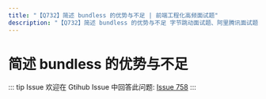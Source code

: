 ```yaml
---
title: "【Q732】简述 bundless 的优势与不足 | 前端工程化高频面试题"
description: "【Q732】简述 bundless 的优势与不足 字节跳动面试题、阿里腾讯面试题、美团小米面试题。"
---
```


# 简述 bundless 的优势与不足

::: tip Issue
欢迎在 Gtihub Issue 中回答此问题: [Issue 758](https://github.com/shfshanyue/Daily-Question/issues/758)
:::
